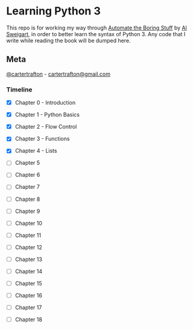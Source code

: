 # Learning Python 3

This repo is for working my way through [Automate the Boring Stuff](https://automatetheboringstuff.com/) by [Al Sweigart](https://twitter.com/AlSweigart), in order to better learn the syntax of Python 3. Any code that I write while reading the book will be dumped here.


## Meta 
[@cartertrafton](https://github.com/cartertrafton) - cartertrafton@gmail.com

### Timeline 
- [x] Chapter 0 - Introduction
- [x] Chapter 1 - Python Basics
- [x] Chapter 2 - Flow Control
- [x] Chapter 3 - Functions
- [x] Chapter 4 - Lists
- [ ] Chapter 5
- [ ] Chapter 6
- [ ] Chapter 7
- [ ] Chapter 8
- [ ] Chapter 9
- [ ] Chapter 10
- [ ] Chapter 11
- [ ] Chapter 12
- [ ] Chapter 13
- [ ] Chapter 14
- [ ] Chapter 15
- [ ] Chapter 16
- [ ] Chapter 17
- [ ] Chapter 18





